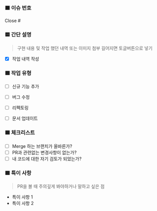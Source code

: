 ### 🟧 이슈 번호

Close #


### 🟨 간단 설명

> 구현 내용 및 작업 했던 내역 또는 이미지 첨부 길어지면 토글버튼으로 넣기

- [x] 작업 내역 작성


### 🟩 작업 유형

- [ ] 신규 기능 추가
- [ ] 버그 수정
- [ ] 리펙토링
- [ ] 문서 업데이트


### 🟦 체크리스트
- [ ] Merge 하는 브랜치가 올바른가?
- [ ] PR과 관련없는 변경사항이 없는가?
- [ ] 내 코드에 대한 자기 검토가 되었는가?

### 🟪 특이 사항

> PR을 볼 때 주의깊게 봐야하거나 말하고 싶은 점

- 특이 사항 1
- 특이 사항 2

<br/><br/>
